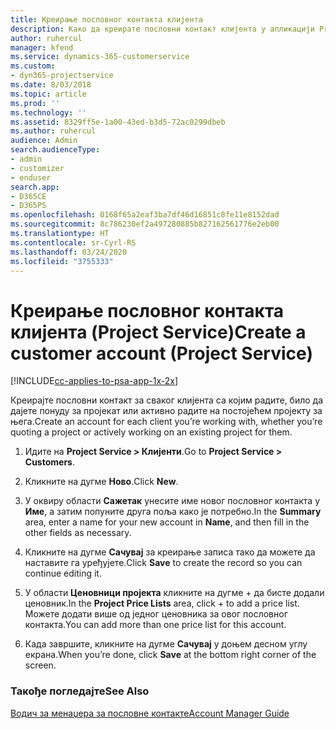 ```yaml
---
title: Креирање пословног контакта клијента
description: Како да креирате пословни контакт клијента у апликацији Project Service
author: ruhercul
manager: kfend
ms.service: dynamics-365-customerservice
ms.custom:
- dyn365-projectservice
ms.date: 8/03/2018
ms.topic: article
ms.prod: ''
ms.technology: ''
ms.assetid: 8329ff5e-1a00-43ed-b3d5-72ac0299dbeb
ms.author: ruhercul
audience: Admin
search.audienceType:
- admin
- customizer
- enduser
search.app:
- D365CE
- D365PS
ms.openlocfilehash: 0168f65a2eaf3ba7df46d16851c8fe11e8152dad
ms.sourcegitcommit: 8c786230ef2a497280885b827162561776e2eb00
ms.translationtype: HT
ms.contentlocale: sr-Cyrl-RS
ms.lasthandoff: 03/24/2020
ms.locfileid: "3755333"
---
```

# <a name="create-a-customer-account-project-service"></a><span data-ttu-id="c4f8d-103">Креирање пословног контакта клијента (Project Service)</span><span class="sxs-lookup"><span data-stu-id="c4f8d-103">Create a customer account (Project Service)</span></span>

[!INCLUDE[cc-applies-to-psa-app-1x-2x](../includes/cc-applies-to-psa-app-1x-2x.md)]

<span data-ttu-id="c4f8d-104">Креирајте пословни контакт за сваког клијента са којим радите, било да дајете понуду за пројекат или активно радите на постојећем пројекту за њега.</span><span class="sxs-lookup"><span data-stu-id="c4f8d-104">Create an account for each client you’re working with, whether you’re quoting a project or actively working on an existing project for them.</span></span>  
  
1.  <span data-ttu-id="c4f8d-105">Идите на **Project Service > Клијенти**.</span><span class="sxs-lookup"><span data-stu-id="c4f8d-105">Go to **Project Service > Customers**.</span></span>  
  
2.  <span data-ttu-id="c4f8d-106">Кликните на дугме **Ново**.</span><span class="sxs-lookup"><span data-stu-id="c4f8d-106">Click **New**.</span></span>  
  
3.  <span data-ttu-id="c4f8d-107">У оквиру области **Сажетак** унесите име новог пословног контакта у **Име**, а затим попуните друга поља како је потребно.</span><span class="sxs-lookup"><span data-stu-id="c4f8d-107">In the **Summary** area, enter a name for your new account in **Name**, and then fill in the other fields as necessary.</span></span>  
  
4.  <span data-ttu-id="c4f8d-108">Кликните на дугме **Сачувај** за креирање записа тако да можете да наставите га уређујете.</span><span class="sxs-lookup"><span data-stu-id="c4f8d-108">Click **Save** to create the record so you can continue editing it.</span></span>  
  
5.  <span data-ttu-id="c4f8d-109">У области **Ценовници пројекта** кликните на дугме + да бисте додали ценовник.</span><span class="sxs-lookup"><span data-stu-id="c4f8d-109">In the **Project Price Lists** area, click + to add a price list.</span></span> <span data-ttu-id="c4f8d-110">Можете додати више од једног ценовника за овог пословног контакта.</span><span class="sxs-lookup"><span data-stu-id="c4f8d-110">You can add more than one price list for this account.</span></span>  
  
6.  <span data-ttu-id="c4f8d-111">Када завршите, кликните на дугме **Сачувај** у доњем десном углу екрана.</span><span class="sxs-lookup"><span data-stu-id="c4f8d-111">When you’re done, click **Save** at the bottom right corner of the screen.</span></span>  
  
### <a name="see-also"></a><span data-ttu-id="c4f8d-112">Такође погледајте</span><span class="sxs-lookup"><span data-stu-id="c4f8d-112">See Also</span></span>  
 [<span data-ttu-id="c4f8d-113">Водич за менаџера за пословне контакте</span><span class="sxs-lookup"><span data-stu-id="c4f8d-113">Account Manager Guide</span></span>](../project-service/account-manager-guide.md)
